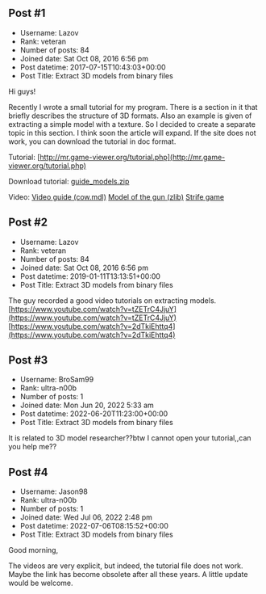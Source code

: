 ## Post #1
- Username: Lazov
- Rank: veteran
- Number of posts: 84
- Joined date: Sat Oct 08, 2016 6:56 pm
- Post datetime: 2017-07-15T10:43:03+00:00
- Post Title: Extract 3D models from binary files

Hi guys!

Recently I wrote a small tutorial for my program. There is a section in it that briefly describes the structure of 3D formats. Also an example is given of extracting a simple model with a texture. So I decided to create a separate topic in this section.
I think soon the article will expand. If the site does not work, you can download the tutorial in doc format.

Tutorial:
[http://mr.game-viewer.org/tutorial.php](http://mr.game-viewer.org/tutorial.php)

Download tutorial:
[guide_models.zip](https://yadi.sk/d/kJswCsok3L5iCA)

Video:
[Video guide (cow.mdl)](https://youtu.be/mM37ITBOMCw)
[Model of the gun (zlib)](https://youtu.be/u6lGvwEhlbs)
[Strife game](https://youtu.be/o_PT1RMswZM)
## Post #2
- Username: Lazov
- Rank: veteran
- Number of posts: 84
- Joined date: Sat Oct 08, 2016 6:56 pm
- Post datetime: 2019-01-11T13:13:51+00:00
- Post Title: Extract 3D models from binary files

The guy recorded a good video tutorials on extracting models.
[https://www.youtube.com/watch?v=tZETrC4JjuY](https://www.youtube.com/watch?v=tZETrC4JjuY)
[https://www.youtube.com/watch?v=2dTkiEhttq4](https://www.youtube.com/watch?v=2dTkiEhttq4)
## Post #3
- Username: BroSam99
- Rank: ultra-n00b
- Number of posts: 1
- Joined date: Mon Jun 20, 2022 5:33 am
- Post datetime: 2022-06-20T11:23:00+00:00
- Post Title: Extract 3D models from binary files

It is related to 3D model researcher??btw I cannot open your tutorial,,can you help me??
## Post #4
- Username: Jason98
- Rank: ultra-n00b
- Number of posts: 1
- Joined date: Wed Jul 06, 2022 2:48 pm
- Post datetime: 2022-07-06T08:15:52+00:00
- Post Title: Extract 3D models from binary files

Good morning,

The videos are very explicit, but indeed, the tutorial file does not work. Maybe the link has become obsolete after all these years. A little update would be welcome.
